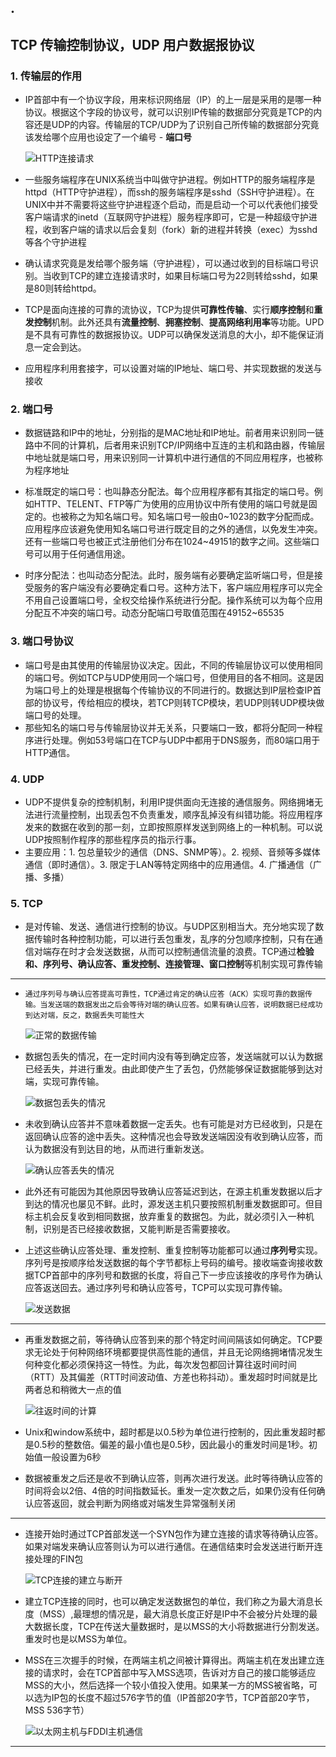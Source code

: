 ## .

## TCP 传输控制协议，UDP 用户数据报协议

### 1. 传输层的作用

-   IP首部中有一个协议字段，用来标识网络层（IP）的上一层是采用的是哪一种协议。根据这个字段的协议号，就可以识别IP传输的数据部分究竟是TCP的内容还是UDP的内容。传输层的TCP/UDP为了识别自己所传输的数据部分究竟该发给哪个应用也设定了一个编号 - **端口号**

    ![HTTP连接请求](https://github.com/CyS2020/Notebook/raw/master/%E7%AC%94%E8%AE%B0%E5%9B%BE%E7%89%87/HTTP%E8%BF%9E%E6%8E%A5%E8%AF%B7%E6%B1%82.jpg)

-   一些服务端程序在UNIX系统当中叫做守护进程。例如HTTP的服务端程序是httpd（HTTP守护进程），而ssh的服务端程序是sshd（SSH守护进程）。在UNIX中并不需要将这些守护进程逐个启动，而是启动一个可以代表他们接受客户端请求的inetd（互联网守护进程）服务程序即可，它是一种超级守护进程，收到客户端的请求以后会复刻（fork）新的进程并转换（exec）为sshd等各个守护进程
-   确认请求究竟是发给哪个服务端（守护进程），可以通过收到的目标端口号识别。当收到TCP的建立连接请求时，如果目标端口号为22则转给sshd，如果是80则转给httpd。

-   TCP是面向连接的可靠的流协议，TCP为提供**可靠性传输**、实行**顺序控制**和**重发控制**机制。此外还具有**流量控制**、**拥塞控制**、**提高网络利用率**等功能。UPD是不具有可靠性的数据报协议。UDP可以确保发送消息的大小，却不能保证消息一定会到达。
-   应用程序利用套接字，可以设置对端的IP地址、端口号、并实现数据的发送与接收

### 2. 端口号

-   数据链路和IP中的地址，分别指的是MAC地址和IP地址。前者用来识别同一链路中不同的计算机，后者用来识别TCP/IP网络中互连的主机和路由器，传输层中地址就是端口号，用来识别同一计算机中进行通信的不同应用程序，也被称为程序地址
-   标准既定的端口号：也叫静态分配法。每个应用程序都有其指定的端口号。例如HTTP、TELENT、FTP等广为使用的应用协议中所有使用的端口号就是固定的。也被称之为知名端口号。知名端口号一般由0~1023的数字分配而成。应用程序应该避免使用知名端口号进行既定目的之外的通信，以免发生冲突。还有一些端口号也被正式注册他们分布在1024~49151的数字之间。这些端口号可以用于任何通信用途。

-   时序分配法：也叫动态分配法。此时，服务端有必要确定监听端口号，但是接受服务的客户端没有必要确定看口号。这种方法下，客户端应用程序可以完全不用自己设置端口号，全权交给操作系统进行分配。操作系统可以为每个应用分配互不冲突的端口号。动态分配端口号取值范围在49152~65535

### 3. 端口号协议

-   端口号是由其使用的传输层协议决定。因此，不同的传输层协议可以使用相同的端口号。例如TCP与UDP使用同一个端口号，但使用目的各不相同。这是因为端口号上的处理是根据每个传输协议的不同进行的。数据达到IP层检查IP首部的协议号，传给相应的模块，若TCP则转TCP模块，若UDP则转UDP模块做端口号的处理。
-   那些知名的端口号与传输层协议并无关系，只要端口一致，都将分配同一种程序进行处理。例如53号端口在TCP与UDP中都用于DNS服务，而80端口用于HTTP通信。

### 4. UDP

-   UDP不提供复杂的控制机制，利用IP提供面向无连接的通信服务。网络拥堵无法进行流量控制，出现丢包不负责重发，顺序乱掉没有纠错功能。将应用程序发来的数据在收到的那一刻，立即按照原样发送到网络上的一种机制。可以说UDP按照制作程序的那些程序员的指示行事。
-   主要应用：1. 包总量较少的通信（DNS、SNMP等）。2. 视频、音频等多媒体通信（即时通信）。3. 限定于LAN等特定网络中的应用通信。4. 广播通信（广播、多播）

### 5. TCP

-   是对传输、发送、通信进行控制的协议。与UDP区别相当大。充分地实现了数据传输时各种控制功能，可以进行丢包重发，乱序的分包顺序控制，只有在通信对端存在时才会发送数据，从而可以控制通信流量的浪费。TCP通过**检验和、序列号、确认应答、重发控制、连接管理、窗口控制**等机制实现可靠传输

---

-     通过序列号与确认应答提高可靠性，TCP通过肯定的确认应答（ACK）实现可靠的数据传输。当发送端的数据发出之后会等待对端的确认应答。如果有确认应答，说明数据已经成功到达对端，反之，数据丢失可能性大

    ![正常的数据传输](https://github.com/CyS2020/Notebook/raw/master/%E7%AC%94%E8%AE%B0%E5%9B%BE%E7%89%87/%E6%AD%A3%E5%B8%B8%E7%9A%84%E6%95%B0%E6%8D%AE%E4%BC%A0%E8%BE%93.jpg)

-   数据包丢失的情况，在一定时间内没有等到确定应答，发送端就可以认为数据已经丢失，并进行重发。由此即使产生了丢包，仍然能够保证数据能够到达对端，实现可靠传输。

    ![数据包丢失的情况](https://github.com/CyS2020/Notebook/raw/master/%E7%AC%94%E8%AE%B0%E5%9B%BE%E7%89%87/%E6%95%B0%E6%8D%AE%E5%8C%85%E4%B8%A2%E5%A4%B1%E7%9A%84%E6%83%85%E5%86%B5.jpg)

-   未收到确认应答并不意味着数据一定丢失。也有可能是对方已经收到，只是在返回确认应答的途中丢失。这种情况也会导致发送端因没有收到确认应答，而认为数据没有到达目的地，从而进行重新发送。

    ![确认应答丢失的情况](https://github.com/CyS2020/Notebook/raw/master/%E7%AC%94%E8%AE%B0%E5%9B%BE%E7%89%87/%E7%A1%AE%E8%AE%A4%E5%BA%94%E7%AD%94%E4%B8%A2%E5%A4%B1%E7%9A%84%E6%83%85%E5%86%B5.jpg)

-   此外还有可能因为其他原因导致确认应答延迟到达，在源主机重发数据以后才到达的情况也屡见不鲜。此时，源发送主机只要按照机制重发数据即可。但目标主机会反复收到相同数据，放弃重复的数据包。为此，就必须引入一种机制，识别是否已经接收数据，又能判断是否需要接收。

-   上述这些确认应答处理、重发控制、重复控制等功能都可以通过**序列号**实现。序列号是按顺序给发送数据的每个字节都标上号码的编号。接收端查询接收数据TCP首部中的序列号和数据的长度，将自己下一步应该接收的序号作为确认应答返送回去。通过序列号和确认应答号，TCP可以实现可靠传输。

    ![发送数据](https://github.com/CyS2020/Notebook/raw/master/%E7%AC%94%E8%AE%B0%E5%9B%BE%E7%89%87/%E5%8F%91%E9%80%81%E6%95%B0%E6%8D%AE.jpg)

---

-   再重发数据之前，等待确认应答到来的那个特定时间间隔该如何确定。TCP要求无论处于何种网络环境都要提供高性能的通信，并且无论网络拥堵情况发生何种变化都必须保持这一特性。为此，每次发包都回计算往返时间时间（RTT）及其偏差（RTT时间波动值、方差也称抖动）。重发超时时间就是比两者总和稍微大一点的值

    ![往返时间的计算]()

-   Unix和window系统中，超时都是以0.5秒为单位进行控制的，因此重发超时都是0.5秒的整数倍。偏差的最小值也是0.5秒，因此最小的重发时间是1秒。初始值一般设置为6秒

-   数据被重发之后还是收不到确认应答，则再次进行发送。此时等待确认应答的时间将会以2倍、4倍的时间指数延长。重发一定次数之后，如果仍没有任何确认应答返回，就会判断为网络或对端发生异常强制关闭

---

-   连接开始时通过TCP首部发送一个SYN包作为建立连接的请求等待确认应答。如果对端发来确认应答则认为可以进行通信。在通信结束时会发送进行断开连接处理的FIN包

    ![TCP连接的建立与断开]()

-   建立TCP连接的同时，也可以确定发送数据包的单位，我们称之为最大消息长度（MSS）,最理想的情况是，最大消息长度正好是IP中不会被分片处理的最大数据长度，TCP在传送大量数据时，是以MSS的大小将数据进行分割发送。重发时也是以MSS为单位。

-   MSS在三次握手的时候，在两端主机之间被计算得出。两端主机在发出建立连接的请求时，会在TCP首部中写入MSS选项，告诉对方自己的接口能够适应MSS的大小，然后选择一个较小值投入使用。如果某一方的MSS被省略，可以选为IP包的长度不超过576字节的值（IP首部20字节，TCP首部20字节，MSS 536字节）

    ![以太网主机与FDDI主机通信]()

---

